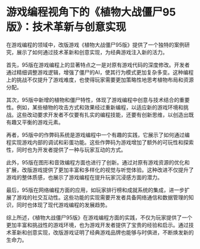 # 游戏编程视角下的《植物大战僵尸95版》：技术革新与创意实现

在游戏编程的领域中，改版游戏《植物大战僵尸95版》提供了一个独特的案例研究，展示了如何通过技术革新和创意实现，为经典游戏注入新的活力。

首先，95版在游戏编程上的显著特点之一是对原有游戏代码的深度修改。开发者通过精细调整游戏逻辑，增强了僵尸的AI，使其行为模式更加复杂多变。这种编程上的挑战不仅提升了游戏难度，也使得玩家需要更加策略性地思考植物布局和资源分配。

其次，95版中新增的植物和僵尸特性，体现了游戏编程中创意与技术结合的重要性。例如，某些植物的攻击方式和效果经过重新编程，以适应新的游戏环境和挑战。这些改动要求开发者不仅要有扎实的编程技能，还要有创新思维，以创造出既有趣又平衡的游戏元素。

再者，95版中的作弊码系统是游戏编程中一个有趣的实践，它展示了如何通过编程实现游戏内部的调试和彩蛋功能。这些作弊码为游戏增加了额外的可玩性和探索性，同时也为开发者提供了一种与玩家互动的方式。

此外，95版在图形和音效编程方面也进行了创新。通过对原有游戏资源的优化和扩展，改版游戏提供了更加丰富和多样化的视觉与听觉体验。这种改进不仅提升了游戏的整体质感，也展示了游戏编程在提升玩家沉浸感方面的潜力。

最后，95版在网络编程方面的应用，如玩家排行榜和成就系统的集成，进一步扩展了游戏的社交互动性。这些功能的实现需要开发者具备网络通信和数据管理的知识，同时也体现了现代游戏编程的发展趋势。

综上所述，《植物大战僵尸95版》在游戏编程方面的实践，不仅为玩家提供了一个更加丰富和挑战性的游戏环境，也为游戏开发者提供了宝贵的经验和启示。通过技术革新和创意实现，改版游戏证明了经典游戏品牌也能够与时俱进，不断焕发新的生命力。